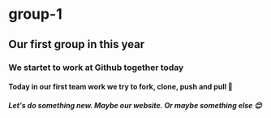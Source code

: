 # group-1

## Our first group in this year

### We startet to work at Github together today

#### Today in our first team work we try to fork, clone, push and pull :muscle:

##### Let's do something new. Maybe our website. Or maybe something else :blush:

